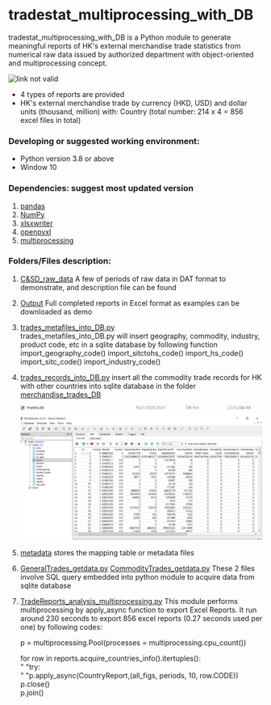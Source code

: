 # tradestat_multiprocessing_with_DB
tradestat_multiprocessing_with_DB is a Python module to generate meaningful reports of HK's external merchandise trade statistics from numerical raw data issued by authorized department with object-oriented and multiprocessing concept.

![link not valid](https://raw.githubusercontent.com/oda-developer/tradestat/master/transform.PNG)

- 4 types of reports are provided
- HK's external merchandise trade by currency (HKD, USD) and dollar units (thousand, million) with: 
  Country (total number: 214 x 4 = 856 excel files in total)

### Developing or suggested working environment: 
- Python version 3.8 or above
- Window 10

### Dependencies: suggest most updated version 
1) [pandas](https://github.com/pandas-dev/pandas) 
2) [NumPy](https://www.numpy.org)
3) [xlsxwriter](https://pypi.org/project/XlsxWriter/)
4) [openpyxl](https://openpyxl.readthedocs.io/en/stable/index.html)
5) [multiprocessing](https://docs.python.org/3.8/library/multiprocessing.html)

### Folders/Files description:
1) [C&SD_raw_data](https://github.com/v-w-dev/tradestat_multiprocessing_with_DB/tree/master/C%26SD_raw_data)
   A few of periods of raw data in DAT format to demonstrate, and description file can be found
   
2) [Output](https://github.com/v-w-dev/tradestat_multiprocessing_with_DB/tree/master/Output)
   Full completed reports in Excel format as examples can be downloaded as demo

3) [trades_metafiles_into_DB.py](https://github.com/v-w-dev/tradestat_multiprocessing_with_DB/blob/master/trades_metafiles_into_DB.py)	
   trades_metafiles_into_DB.py will insert geography, commodity, industry, product code, etc in a sqlite database by following function
   import_geography_code()
   import_sitctohs_code()
   import_hs_code()
   import_sitc_code()
   import_industry_code()
 
4) [trades_records_into_DB.py](https://github.com/v-w-dev/tradestat_multiprocessing_with_DB/blob/master/trades_records_into_DB.py)
   insert all the commodity trade records for HK with other countries into sqlite database in the folder [merchandise_trades_DB](https://github.com/v-w-dev/tradestat_multiprocessing_with_DB/tree/master/merchandise_trades_DB)
   
   ![the link not valid](https://raw.githubusercontent.com/v-w-dev/tradestat_multiprocessing_with_DB/master/merchandise_trades_DB/sqlite%20DB.PNG)
   ![the link not valid](https://raw.githubusercontent.com/v-w-dev/tradestat_multiprocessing_with_DB/master/merchandise_trades_DB/sqlite%20DB%20view.PNG)
    
   
5) [metadata](https://github.com/v-w-dev/tradestat_multiprocessing_with_DB/tree/master/metadata)
   stores the mapping table or metadata files
   
6) [GeneralTrades_getdata.py](https://github.com/v-w-dev/tradestat_multiprocessing_with_DB/blob/master/GeneralTrades_getdata.py)
   [CommodityTrades_getdata.py](https://github.com/v-w-dev/tradestat_multiprocessing_with_DB/blob/master/CommodityTrades_getdata.py)
   These 2 files involve SQL query embedded into python module to acquire data from sqlite database
   
7) [TradeReports_analysis_multiprocessing.py](https://github.com/v-w-dev/tradestat_multiprocessing_with_DB/blob/master/TradeReports_analysis_multiprocessing.py)
   This module performs multiprocessing by apply_async function to export Excel Reports.
   It run around 230 seconds to export 856 excel reports (0.27 seconds used per one) by following codes:
   
   p = multiprocessing.Pool(processes = multiprocessing.cpu_count()) <br>

   for row in reports.acquire_countries_info().itertuples(): <br>
   "  "try: <br>
   "    "p.apply_async(CountryReport,(all_figs, periods, 10, row.CODE)) <br>
   p.close()<br>
   p.join()<br>
  
